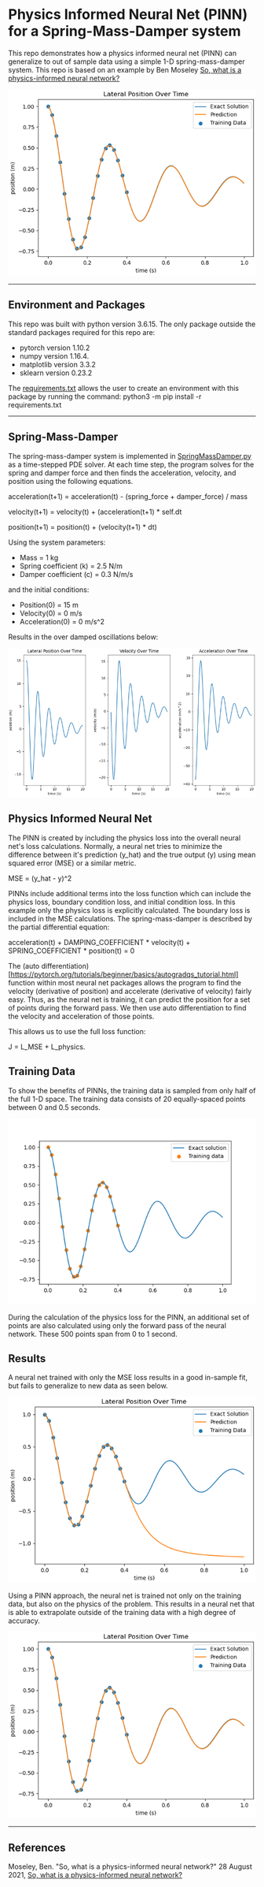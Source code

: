 # Physics Informed Neural Net (PINN) for a Spring-Mass-Damper system

This repo demonstrates how a physics informed neural net (PINN) can generalize to out of sample data using a simple 1-D spring-mass-damper system. This repo is based on an example by Ben Moseley [So, what is a physics-informed neural network?](https://benmoseley.blog/my-research/so-what-is-a-physics-informed-neural-network/)

![Results with PINN](/Images/training_results_with_physics_informed.png)

---

## Environment and Packages

This repo was built with python version 3.6.15. The only package outside the standard packages required for this repo are:

* pytorch version 1.10.2
* numpy version 1.16.4.
* matplotlib version 3.3.2
* sklearn version 0.23.2

The [requirements.txt](requirements.txt) allows the user to create an environment with this package by running the command: python3 -m pip install -r requirements.txt

---

## Spring-Mass-Damper

 The spring-mass-damper system is implemented in [SpringMassDamper.py](SpringMassDamper.py) as a time-stepped PDE solver. At each time step, the program solves for the spring and damper force and then finds the acceleration, velocity, and position using the following equations.

acceleration(t+1) = acceleration(t) - (spring_force + damper_force) / mass

velocity(t+1) = velocity(t) + (acceleration(t+1) * self.dt

position(t+1) = position(t) + (velocity(t+1) * dt)

Using the system parameters:

* Mass = 1 kg
* Spring coefficient (k) = 2.5 N/m
* Damper coefficient (c) = 0.3 N/m/s

and the initial conditions:

* Position(0) = 15 m
* Velocity(0) = 0 m/s
* Acceleration(0) = 0 m/s^2

Results in the over damped oscillations below:

![Spring-mass-system](/Images/position_velocity_acceleration_history.png)

## Physics Informed Neural Net

The PINN is created by including the physics loss into the overall neural net's loss calculations. Normally, a neural net tries to minimize the difference between it's prediction (y_hat) and the true output (y) using mean squared error (MSE) or a similar metric.

MSE = (y_hat - y)^2

PINNs include additional terms into the loss function which can include the physics loss, boundary condition loss, and initial condition loss. In this example only the physics loss is explicitly calculated. The boundary loss is included in the MSE calculations. The spring-mass-damper is described by the partial differential equation:

acceleration(t) + DAMPING_COEFFICIENT * velocity(t) + SPRING_COEFFICIENT * position(t) = 0

The (auto differentiation) [https://pytorch.org/tutorials/beginner/basics/autogradqs_tutorial.html] function within most neural net packages allows the program to find the velocity (derivative of position) and accelerate (derivative of velocity) fairly easy. Thus, as the neural net is training, it can predict the position for a set of points during the forward pass. We then use auto differentiation to find the velocity and acceleration of those points.

This allows us to use the full loss function:

J = L_MSE + L_physics.

## Training Data

To show the benefits of PINNs, the training data is sampled from only half of the full 1-D space. The training data consists of 20 equally-spaced points between 0 and 0.5 seconds.

![TrainingData](/Images/training_data.png)

During the calculation of the physics loss for the PINN, an additional set of points are also calculated using only the forward pass of the neural network. These 500 points span from 0 to 1 second.

## Results

A neural net trained with only the MSE loss results in a good in-sample fit, but fails to generalize to new data as seen below.

![training_results_noPINN](/Images/training_results_standard_loss_function.png)

Using a PINN approach, the neural net is trained not only on the training data, but also on the physics of the problem. This results in a neural net that is able to extrapolate outside of the training data with a high degree of accuracy.

![training_results_withPINN](/Images/training_results_with_physics_informed.png)

---

## References

Moseley, Ben. "So, what is a physics-informed neural network?" 28 August 2021, [So, what is a physics-informed neural network?](https://benmoseley.blog/my-research/so-what-is-a-physics-informed-neural-network/)
